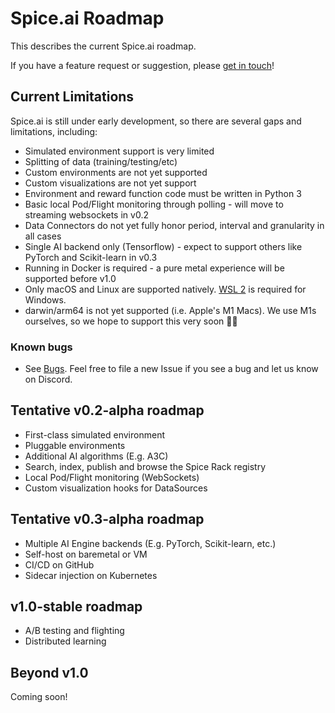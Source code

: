 # Spice.ai Roadmap

This describes the current Spice.ai roadmap.

If you have a feature request or suggestion, please [get in touch](https://github.com/spiceai/spiceai#community)!

## Current Limitations

Spice.ai is still under early development, so there are several gaps and limitations, including:

- Simulated environment support is very limited
- Splitting of data (training/testing/etc)
- Custom environments are not yet supported
- Custom visualizations are not yet support
- Environment and reward function code must be written in Python 3
- Basic local Pod/Flight monitoring through polling - will move to streaming websockets in v0.2
- Data Connectors do not yet fully honor period, interval and granularity in all cases
- Single AI backend only (Tensorflow) - expect to support others like PyTorch and Scikit-learn in v0.3
- Running in Docker is required - a pure metal experience will be supported before v1.0
- Only macOS and Linux are supported natively. [WSL 2](https://docs.microsoft.com/en-us/windows/wsl/install-win10) is required for Windows.
- darwin/arm64 is not yet supported (i.e. Apple's M1 Macs). We use M1s ourselves, so we hope to support this very soon 👨‍💻

### Known bugs

- See [Bugs](https://github.com/spiceai/spiceai/labels/bug). Feel free to file a new Issue if you see a bug and let us know on Discord.

## Tentative v0.2-alpha roadmap

- First-class simulated environment
- Pluggable environments
- Additional AI algorithms (E.g. A3C)
- Search, index, publish and browse the Spice Rack registry
- Local Pod/Flight monitoring (WebSockets)
- Custom visualization hooks for DataSources

## Tentative v0.3-alpha roadmap

- Multiple AI Engine backends (E.g. PyTorch, Scikit-learn, etc.)
- Self-host on baremetal or VM
- CI/CD on GitHub
- Sidecar injection on Kubernetes

## v1.0-stable roadmap

- A/B testing and flighting
- Distributed learning

## Beyond v1.0

Coming soon!
